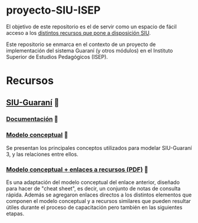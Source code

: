 # proyecto-SIU-ISEP

El objetivo de este repositorio es el de servir como un espacio de fácil acceso a los [distintos recursos que pone a disposición SIU](https://www.siu.edu.ar/ecosistema).

Este repositorio se enmarca en el contexto de un proyecto de implementación del sistema Guaraní (y otros módulos) en el Instituto Superior de Estudios 
Pedagógicos (ISEP).

# Recursos
 
## [SIU-Guaraní](https://www.siu.edu.ar/siu-guarani) 🔗

### [Documentación](https://documentacion.siu.edu.ar/wiki/SIU-Guarani) 🔗
 
### [Modelo conceptual](https://sg3.unsj.edu.ar/capacitacion/G3_Modelo_Conceptual.pdf) 🔗
Se presentan los principales conceptos utilizados para modelar SIU-Guaraní 3, y las relaciones entre ellos.

### [Modelo conceptual + enlaces a recursos (PDF)](https://github.com/illak/proyecto-SIU-ISEP/raw/main/modelo_conceptual_%2B_recursos.pdf) 📄
Es una adaptación del modelo conceptual del enlace anterior, diseñado para hacer de "cheat sheet", es decir, un conjunto de notas de consulta rápida. Además se agregaron
enlaces directos a los distintos elementos que componen el modelo conceptual y a recursos similares que pueden resultar útiles durante el proceso de capacitación pero
también en las siguientes etapas.

